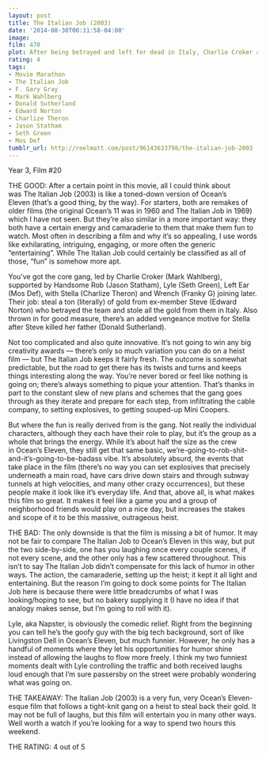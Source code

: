 ```yaml
---
layout: post
title: The Italian Job (2003)
date: '2014-08-30T00:11:58-04:00'
image: 
film: 470
plot: After being betrayed and left for dead in Italy, Charlie Croker and his team plan an elaborate gold heist against their former ally.
rating: 4
tags:
- Movie Marathon
- The Italian Job
- F. Gary Gray
- Mark Wahlberg
- Donald Sutherland
- Edward Norton
- Charlize Theron
- Jason Statham
- Seth Green
- Mos Def
tumblr_url: http://reelmatt.com/post/96143633798/the-italian-job-2003
---
```


Year 3, Film #20

THE GOOD: After a certain point in this movie, all I could think about was The Italian Job (2003) is like a toned-down version of Ocean’s Eleven (that’s a good thing, by the way). For starters, both are remakes of older films (the original Ocean’s 11 was in 1960 and The Italian Job in 1969) which I have not seen. But they’re also similar in a more important way: they both have a certain energy and camaraderie to them that make them fun to watch. Most often in describing a film and why it’s so appealing, I use words like exhilarating, intriguing, engaging, or more often the generic “entertaining”. While The Italian Job could certainly be classified as all of those, “fun” is somehow more apt.

You’ve got the core gang, led by Charlie Croker (Mark Wahlberg), supported by Handsome Rob (Jason Statham), Lyle (Seth Green), Left Ear (Mos Def), with Stella (Charlize Theron) and Wrench (Franky G) joining later. Their job: steal a ton (literally) of gold from ex-member Steve (Edward Norton) who betrayed the team and stole all the gold from them in Italy. Also thrown in for good measure, there’s an added vengeance motive for Stella after Steve killed her father (Donald Sutherland).

Not too complicated and also quite innovative. It’s not going to win any big creativity awards — there’s only so much variation you can do on a heist film — but The Italian Job keeps it fairly fresh. The outcome is somewhat predictable, but the road to get there has its twists and turns and keeps things interesting along the way. You’re never bored or feel like nothing is going on; there’s always something to pique your attention. That’s thanks in part to the constant slew of new plans and schemes that the gang goes through as they iterate and prepare for each step, from infiltrating the cable company, to setting explosives, to getting souped-up Mini Coopers.

But where the fun is really derived from is the gang. Not really the individual characters, although they each have their role to play, but it’s the group as a whole that brings the energy. While it’s about half the size as the crew in Ocean’s Eleven, they still get that same basic, we’re-going-to-rob-shit-and-it’s-going-to-be-badass vibe. It’s absolutely absurd, the events that take place in the film (there’s no way you can set explosives that precisely underneath a main road, have cars drive down stairs and through subway tunnels at high velocities, and many other crazy occurrences), but these people make it look like it’s everyday life. And that, above all, is what makes this film so great. It makes it feel like a game you and a group of neighborhood friends would play on a nice day, but increases the stakes and scope of it to be this massive, outrageous heist.

THE BAD: The only downside is that the film is missing a bit of humor. It may not be fair to compare The Italian Job to Ocean’s Eleven in this way, but put the two side-by-side, one has you laughing once every couple scenes, if not every scene, and the other only has a few scattered throughout. This isn’t to say The Italian Job didn’t compensate for this lack of humor in other ways. The action, the camaraderie, setting up the heist; it kept it all light and entertaining. But the reason I’m going to dock some points for The Italian Job here is because there were little breadcrumbs of what I was looking/hoping to see, but no bakery supplying it (I have no idea if that analogy makes sense, but I’m going to roll with it).

Lyle, aka Napster, is obviously the comedic relief. Right from the beginning you can tell he’s the goofy guy with the big tech background, sort of like Livingston Dell in Ocean’s Eleven, but much funnier. However, he only has a handful of moments where they let his opportunities for humor shine instead of allowing the laughs to flow more freely. I think my two funniest moments dealt with Lyle controlling the traffic and both received laughs loud enough that I’m sure passersby on the street were probably wondering what was going on. 

THE TAKEAWAY: The Italian Job (2003) is a very fun, very Ocean’s Eleven-esque film that follows a tight-knit gang on a heist to steal back their gold. It may not be full of laughs, but this film will entertain you in many other ways. Well worth a watch if you’re looking for a way to spend two hours this weekend.

THE RATING: 4 out of 5
